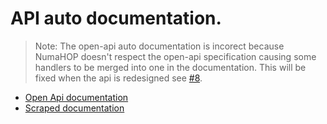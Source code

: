 # API auto documentation.

> Note: The open-api auto documentation is incorect because NumaHOP doesn't respect the open-api specification causing some handlers to be merged into one in the documentation. This will be fixed when the api is redesigned see [#8](https://github.com/biblibre/NumaHOP-code/issues/8).

- [Open Api documentation](api/open-api.md)
- [Scraped documentation](api/scraped-api.md)
